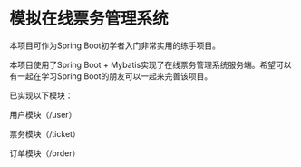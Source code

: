 # 模拟在线票务管理系统

本项目可作为Spring Boot初学者入门非常实用的练手项目。

本项目使用了Spring Boot + Mybatis实现了在线票务管理系统服务端。希望可以有一起在学习Spring Boot的朋友可以一起来完善该项目。

已实现以下模块：

用户模块（/user）

票务模块（/ticket）

订单模块（/order）
